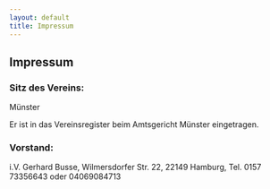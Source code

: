 ```yaml
---
layout: default
title: Impressum
---
```

## Impressum

### Sitz des Vereins:

Münster

Er ist in das Vereinsregister beim Amtsgericht Münster eingetragen.

### Vorstand:

i.V. Gerhard Busse, Wilmersdorfer Str. 22, 22149 Hamburg, Tel. 0157 73356643 oder 04069084713
